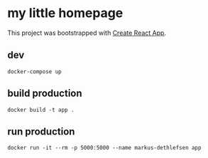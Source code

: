 # my little homepage

This project was bootstrapped with [Create React App](https://github.com/facebookincubator/create-react-app).

## dev

    docker-compose up

## build production

    docker build -t app .

## run production

    docker run -it --rm -p 5000:5000 --name markus-dethlefsen app